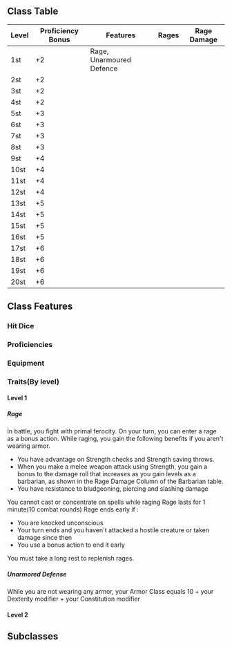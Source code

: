 ## **Class Table**

| Level  | Proficiency Bonus | Features          | Rages              |Rage Damage |
| -------| ----------------- | ----------------- | -----------------  | ----------------- |
| 1st    | +2 |Rage, Unarmoured Defence|||
| 2st    | +2 ||||
| 3st    | +2 ||||
| 4st    | +2 ||||
| 5st    | +3 ||||
| 6st    | +3 ||||
| 7st    | +3 ||||
| 8st    | +3 ||||
| 9st    | +4 ||||
| 10st   | +4 ||||
| 11st   | +4 ||||
| 12st   | +4 ||||
| 13st   | +5 ||||
| 14st   | +5 ||||
| 15st   | +5 ||||
| 16st   | +5 ||||
| 17st   | +6 ||||
| 18st   | +6 ||||
| 19st   | +6 ||||
| 20st   | +6 ||||


## **Class Features**
### Hit Dice
### Proficiencies
### Equipment
### Traits(By level)
#### Level 1
##### Rage
In battle, you fight with primal ferocity. On your turn, you can enter a rage as a bonus action.
While raging, you gain the following benefits if you aren't wearing armor.
- You have advantage on Strength checks and Strength saving throws.
- When you make a melee weapon attack using Strength, you gain a bonus to the damage roll that increases as you gain levels as a barbarian, as shown in the Rage Damage Column of the Barbarian table.
- You have resistance to bludgeoning, piercing and slashing damage

You cannot cast or concentrate on spells while raging
Rage lasts for 1 minute(10 combat rounds)
Rage ends early if :
- You are knocked unconscious
- Your turn ends and you haven't attacked a hostile creature or taken damage since then
- You use a bonus action to end it early

You must take a long rest to replenish rages.

##### Unarmored Defense 
While you are not wearing any armor, your Armor Class equals 10 + your Dexterity modifier + your Constitution modifier
#### Level 2
## **Subclasses**
